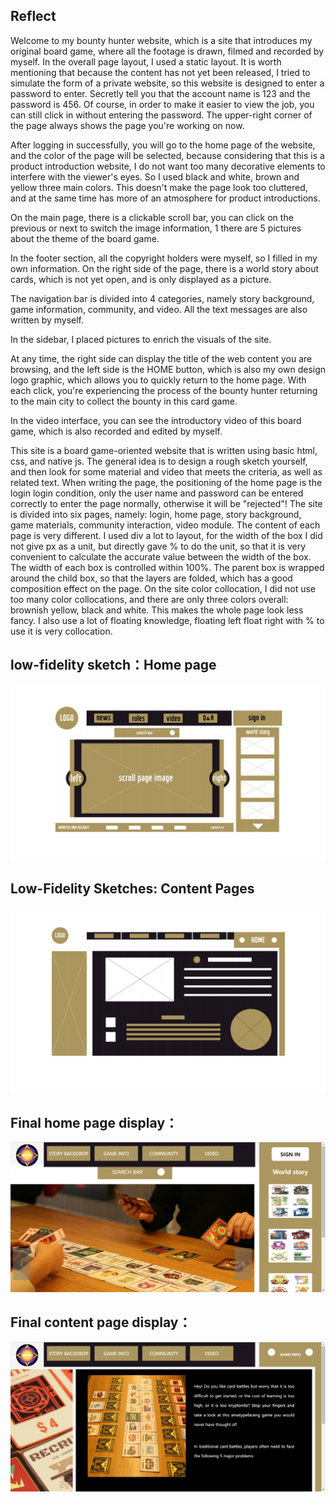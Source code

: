 ## Reflect
Welcome to my bounty hunter website, which is a site that introduces my original board game, where all the footage is drawn, filmed and recorded by myself. In the overall page layout, I used a static layout. It is worth mentioning that because the content has not yet been released, I tried to simulate the form of a private website, so this website is designed to enter a password to enter. Secretly tell you that the account name is 123 and the password is 456. Of course, in order to make it easier to view the job, you can still click in without entering the password. The upper-right corner of the page always shows the page you're working on now.

After logging in successfully, you will go to the home page of the website, and the color of the page will be selected, because considering that this is a product introduction website, I do not want too many decorative elements to interfere with the viewer's eyes. So I used black and white, brown and yellow three main colors. This doesn't make the page look too cluttered, and at the same time has more of an atmosphere for product introductions.

On the main page, there is a clickable scroll bar, you can click on the previous or next to switch the image information, 1 there are 5 pictures about the theme of the board game.

In the footer section, all the copyright holders were myself, so I filled in my own information.
On the right side of the page, there is a world story about cards, which is not yet open, and is only displayed as a picture.

The navigation bar is divided into 4 categories, namely story background, game information, community, and video. All the text messages are also written by myself.

In the sidebar, I placed pictures to enrich the visuals of the site.

At any time, the right side can display the title of the web content you are browsing, and the left side is the HOME button, which is also my own design logo graphic, which allows you to quickly return to the home page. With each click, you're experiencing the process of the bounty hunter returning to the main city to collect the bounty in this card game.

In the video interface, you can see the introductory video of this board game, which is also recorded and edited by myself.

This site is a board game-oriented website that is written using basic html, css, and native js. The general idea is to design a rough sketch yourself, and then look for some material and video that meets the criteria, as well as related text. When writing the page, the positioning of the home page is the login login condition, only the user name and password can be entered correctly to enter the page normally, otherwise it will be "rejected"! The site is divided into six pages, namely: login, home page, story background, game materials, community interaction, video module. The content of each page is very different. I used div a lot to layout, for the width of the box I did not give px as a unit, but directly gave % to do the unit, so that it is very convenient to calculate the accurate value between the width of the box. The width of each box is controlled within 100%. The parent box is wrapped around the child box, so that the layers are folded, which has a good composition effect on the page. On the site color collocation, I did not use too many color collocations, and there are only three colors overall: brownish yellow, black and white. This makes the whole page look less fancy. I also use a lot of floating knowledge, floating left float right with % to use it is very collocation.

## low-fidelity sketch：Home page

![](images/dc01.png)

## Low-Fidelity Sketches: Content Pages

![](images/dc02.png)

## Final home page display：

![](images/dc03.png)

## Final content page display：

![](images/dc04.png)